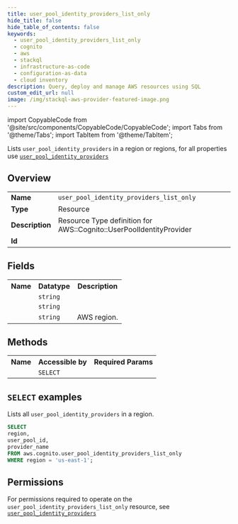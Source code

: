 ```yaml
---
title: user_pool_identity_providers_list_only
hide_title: false
hide_table_of_contents: false
keywords:
  - user_pool_identity_providers_list_only
  - cognito
  - aws
  - stackql
  - infrastructure-as-code
  - configuration-as-data
  - cloud inventory
description: Query, deploy and manage AWS resources using SQL
custom_edit_url: null
image: /img/stackql-aws-provider-featured-image.png
---
```


import CopyableCode from '@site/src/components/CopyableCode/CopyableCode';
import Tabs from '@theme/Tabs';
import TabItem from '@theme/TabItem';

Lists <code>user_pool_identity_providers</code> in a region or regions, for all properties use <a href="/services/serviceName/user_pool_identity_providers/"><code>user_pool_identity_providers</code></a>

## Overview
<table>
<tbody>
<tr><td><b>Name</b></td><td><code>user_pool_identity_providers_list_only</code></td></tr>
<tr><td><b>Type</b></td><td>Resource</td></tr>
<tr><td><b>Description</b></td><td>Resource Type definition for AWS::Cognito::UserPoolIdentityProvider</td></tr>
<tr><td><b>Id</b></td><td><CopyableCode code="aws.cognito.user_pool_identity_providers_list_only" /></td></tr>
</tbody>
</table>

## Fields
<table>
<tbody>
<tr><th>Name</th><th>Datatype</th><th>Description</th></tr><tr><td><CopyableCode code="user_pool_id" /></td><td><code>string</code></td><td></td></tr>
<tr><td><CopyableCode code="provider_name" /></td><td><code>string</code></td><td></td></tr>
<tr><td><CopyableCode code="region" /></td><td><code>string</code></td><td>AWS region.</td></tr>
</tbody>
</table>

## Methods

<table>
<tbody>
  <tr>
    <th>Name</th>
    <th>Accessible by</th>
    <th>Required Params</th>
  </tr>
  <tr>
    <td><CopyableCode code="list_resources" /></td>
    <td><code>SELECT</code></td>
    <td><CopyableCode code="region" /></td>
  </tr>
</tbody>
</table>

## `SELECT` examples
Lists all <code>user_pool_identity_providers</code> in a region.
```sql
SELECT
region,
user_pool_id,
provider_name
FROM aws.cognito.user_pool_identity_providers_list_only
WHERE region = 'us-east-1';
```


## Permissions

For permissions required to operate on the <code>user_pool_identity_providers_list_only</code> resource, see <a href="/services/cognito/user_pool_identity_providers/#permissions"><code>user_pool_identity_providers</code></a>

